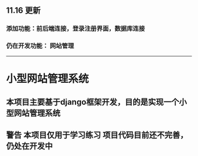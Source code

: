 ## 11.16 更新

### 添加功能：前后端连接，登录注册界面，数据库连接
### 仍在开发功能： 网站管理

---
# 小型网站管理系统
## 本项目主要基于django框架开发，目的是实现一个小型网站管理系统
## 警告 本项目仅用于学习练习 项目代码目前还不完善，仍处在开发中 
